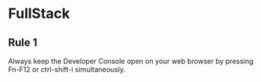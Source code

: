 # FullStack
## Rule 1
Always keep the Developer Console open on your web browser by pressing Fn-F12 or ctrl-shift-i simultaneously. 
